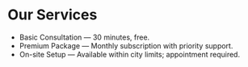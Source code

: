 # Our Services

- Basic Consultation — 30 minutes, free.
- Premium Package — Monthly subscription with priority support.
- On-site Setup — Available within city limits; appointment required.
